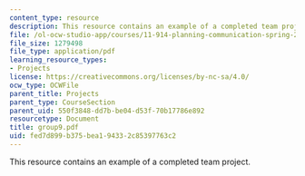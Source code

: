 ```yaml
---
content_type: resource
description: This resource contains an example of a completed team project.
file: /ol-ocw-studio-app/courses/11-914-planning-communication-spring-2007/fed7d899b375bea194332c85397763c2_group9.pdf
file_size: 1279498
file_type: application/pdf
learning_resource_types:
- Projects
license: https://creativecommons.org/licenses/by-nc-sa/4.0/
ocw_type: OCWFile
parent_title: Projects
parent_type: CourseSection
parent_uid: 550f3848-dd7b-be04-d53f-70b17786e892
resourcetype: Document
title: group9.pdf
uid: fed7d899-b375-bea1-9433-2c85397763c2
---
```

This resource contains an example of a completed team project.
